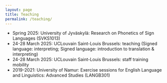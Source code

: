 ```yaml
---
layout: page
title: Teaching
permalink: /teaching/
---
```


- Spring 2025: University of Jyväskylä: Research on Phonetics of Sign Languages (SVKS1013)
- 24-28 March 2025: UCLouvain Saint-Louis Brussels: teaching (Signed language: interpreting; Signed language: introduction to translation & interpreting)
- 24-28 March 2025: UCLouvain Saint-Louis Brussels: staff training mobility 
- 2019-2021: University of Namur: Exercise sessions for English Language and Linguistics: Advanced Studies (LANGB301)
